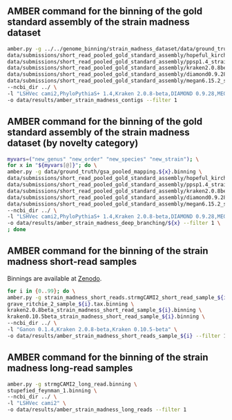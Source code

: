 ## AMBER command for the binning of the gold standard assembly of the strain madness dataset

~~~BASH
amber.py -g ../../genome_binning/strain_madness_dataset/data/ground_truth/gsa_pooled_mapping.binning \
data/submissions/short_read_pooled_gold_standard_assembly/hopeful_kirch_3.binning \
data/submissions/short_read_pooled_gold_standard_assembly/ppsp1.4_strain_madness.binning \
data/submissions/short_read_pooled_gold_standard_assembly/kraken2.0.8beta_strain_madness.binning \
data/submissions/short_read_pooled_gold_standard_assembly/diamond0.9.28_strain_madness.binning \
data/submissions/short_read_pooled_gold_standard_assembly/megan6.15.2_strain_madness.binning \
--ncbi_dir ../ \
-l "LSHVec cami2,PhyloPythiaS+ 1.4,Kraken 2.0.8-beta,DIAMOND 0.9.28,MEGAN" \
-o data/results/amber_strain_madness_contigs --filter 1
~~~

## AMBER command for the binning of the gold standard assembly of the strain madness dataset (by novelty category)

~~~BASH
myvars=("new_genus" "new_order" "new_species" "new_strain"); \
for x in "${myvars[@]}"; do \
amber.py -g data/ground_truth/gsa_pooled_mapping.${x}.binning \
data/submissions/short_read_pooled_gold_standard_assembly/hopeful_kirch_3.${x}.binning \
data/submissions/short_read_pooled_gold_standard_assembly/ppsp1.4_strain_madness.${x}.binning \
data/submissions/short_read_pooled_gold_standard_assembly/kraken2.0.8beta_strain_madness.${x}.binning \
data/submissions/short_read_pooled_gold_standard_assembly/diamond0.9.28_strain_madness.${x}.binning \
data/submissions/short_read_pooled_gold_standard_assembly/megan6.15.2_strain_madness.${x}.binning \
--ncbi_dir ../ \
-l "LSHVec cami2,PhyloPythiaS+ 1.4,Kraken 2.0.8-beta,DIAMOND 0.9.28,MEGAN" \
-o data/results/amber_strain_madness_deep_branching/${x} --filter 1 \
; done
~~~

## AMBER command for the binning of the strain madness short-read samples

Binnings are available at [Zenodo](https://zenodo.org/communities/cami/).

~~~BASH
for i in {0..99}; do \
amber.py -g strain_madness_short_reads.strmgCAMI2_short_read_sample_${i}.binning \
grave_ritchie_2_sample_${i}.tax.binning \
kraken2.0.8beta_strain_madness_short_read_sample_${i}.binning \
kraken0.10.5beta_strain_madness_short_read_sample_${i}.binning \
--ncbi_dir ../ \
-l "Ganon 0.1.4,Kraken 2.0.8-beta,Kraken 0.10.5-beta" \
-o data/results/amber_strain_madness_short_reads_sample_${i} --filter 1 & done
~~~

## AMBER command for the binning of the strain madness long-read samples

~~~BASH
amber.py -g strmgCAMI2_long_read.binning \
stupefied_feynman_1.binning \
--ncbi_dir ../ \
-l "LSHVec cami2" \
-o data/results/amber_strain_madness_long_reads --filter 1
~~~
